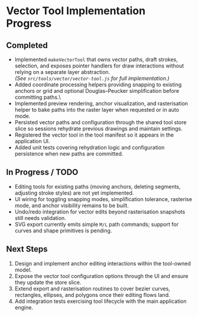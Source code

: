 # Vector Tool Implementation Progress

## Completed
- Implemented `makeVectorTool` that owns vector paths, draft strokes, selection, and exposes pointer handlers for draw interactions without relying on a separate layer abstraction.\
  _(See `src/tools/vector/vector-tool.js` for full implementation.)_
- Added coordinate processing helpers providing snapping to existing anchors or grid and optional Douglas–Peucker simplification before committing paths.\
- Implemented preview rendering, anchor visualization, and rasterisation helper to bake paths into the raster layer when requested or in auto mode.
- Persisted vector paths and configuration through the shared tool store slice so sessions rehydrate previous drawings and maintain settings.
- Registered the vector tool in the tool manifest so it appears in the application UI.
- Added unit tests covering rehydration logic and configuration persistence when new paths are committed.

## In Progress / TODO
- Editing tools for existing paths (moving anchors, deleting segments, adjusting stroke styles) are not yet implemented.
- UI wiring for toggling snapping modes, simplification tolerance, rasterise mode, and anchor visibility remains to be built.
- Undo/redo integration for vector edits beyond rasterisation snapshots still needs validation.
- SVG export currently emits simple `M/L` path commands; support for curves and shape primitives is pending.

## Next Steps
1. Design and implement anchor editing interactions within the tool-owned model.
2. Expose the vector tool configuration options through the UI and ensure they update the store slice.
3. Extend export and rasterisation routines to cover bezier curves, rectangles, ellipses, and polygons once their editing flows land.
4. Add integration tests exercising tool lifecycle with the main application engine.
